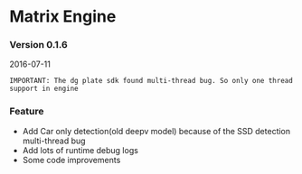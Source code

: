 # Matrix Engine
### Version 0.1.6
2016-07-11

```
IMPORTANT: The dg plate sdk found multi-thread bug. So only one thread support in engine
```

### Feature
- Add Car only detection(old deepv model) because of the SSD detection multi-thread bug
- Add lots of runtime debug logs
- Some code improvements


